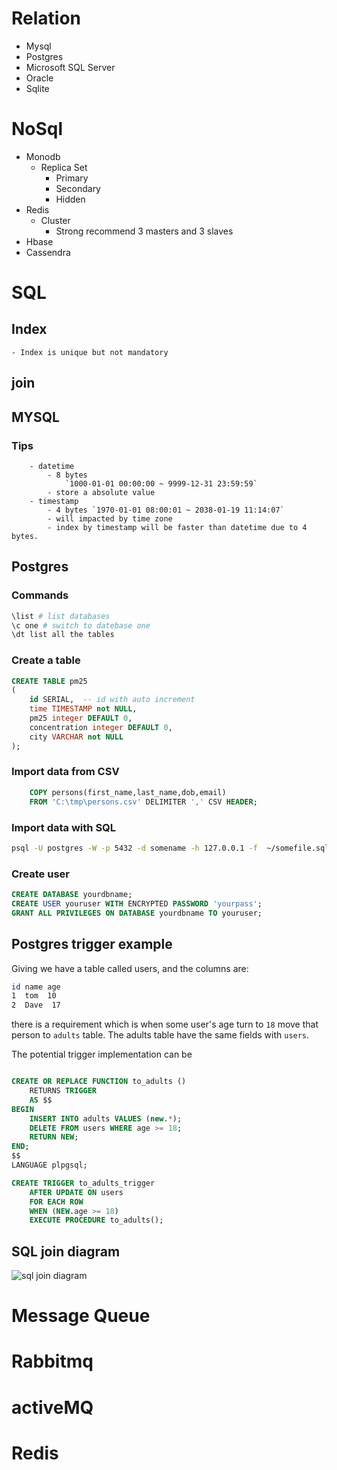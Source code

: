 # Relation
- Mysql
- Postgres
- Microsoft SQL Server
- Oracle
- Sqlite

# NoSql
- Monodb
	- Replica Set
		- Primary
		- Secondary
		- Hidden
- Redis
	- Cluster
		- Strong recommend 3 masters and 3 slaves
- Hbase
- Cassendra

# SQL

## Index
	- Index is unique but not mandatory
## join

## MYSQL

### Tips
		- datetime
			- 8 bytes
 			    `1000-01-01 00:00:00 ~ 9999-12-31 23:59:59`
			- store a absolute value
		- timestamp
			- 4 bytes `1970-01-01 08:00:01 ~ 2038-01-19 11:14:07`
			- will impacted by time zone
			- index by timestamp will be faster than datetime due to 4 bytes.

## Postgres

### Commands

```bash
\list # list databases
\c one # switch to datebase one
\dt list all the tables
```

### Create a table

```sql
CREATE TABLE pm25
(
	id SERIAL,  -- id with auto increment
	time TIMESTAMP not NULL,
	pm25 integer DEFAULT 0,
	concentration integer DEFAULT 0,
	city VARCHAR not NULL
);

```
### Import data from CSV
```sql
	COPY persons(first_name,last_name,dob,email)
	FROM 'C:\tmp\persons.csv' DELIMITER ',' CSV HEADER;
```
### Import data with SQL
```bash
psql -U postgres -W -p 5432 -d somename -h 127.0.0.1 -f  ~/somefile.sql
```

### Create user
```sql
CREATE DATABASE yourdbname;
CREATE USER youruser WITH ENCRYPTED PASSWORD 'yourpass';
GRANT ALL PRIVILEGES ON DATABASE yourdbname TO youruser;
```

## Postgres trigger example

Giving we have a table called users, and the columns are:
```bash
id name age
1  tom  10
2  Dave  17
```
there is a requirement which is when some user's age turn to `18` move that person to `adults` table.
The adults table have the same fields with `users`.

The potential trigger implementation can be

```sql

CREATE OR REPLACE FUNCTION to_adults ()
	RETURNS TRIGGER
	AS $$
BEGIN
	INSERT INTO adults VALUES (new.*);
	DELETE FROM users WHERE age >= 18;
	RETURN NEW;
END;
$$
LANGUAGE plpgsql;

CREATE TRIGGER to_adults_trigger
	AFTER UPDATE ON users
	FOR EACH ROW
	WHEN (NEW.age >= 18)
	EXECUTE PROCEDURE to_adults();
```



## SQL join diagram

![sql join diagram](https://raw.githubusercontent.com/wahyd4/knowledge-mind-mapping/master/Knowledge.mindnode/resources/FC67BE77-F837-4207-B3C4-45205F7C9C40.png)

# Message Queue

# Rabbitmq

# activeMQ

# Redis
